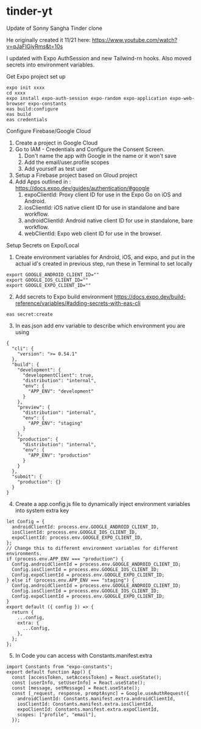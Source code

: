 # tinder-yt
Update of Sonny Sangha Tinder clone

He originally created it 11/21 here: https://www.youtube.com/watch?v=qJaFIGjyRms&t=10s

I updated with Expo AuthSession and new Tailwind-rn hooks.  Also moved secrets into environment variables.

Get Expo project set up

```
expo init xxxx
cd xxxx
expo install expo-auth-session expo-random expo-application expo-web-browser expo-constants
eas build:configure
eas build
eas credentials
```

Configure Firebase/Google Cloud

1. Create a project in Google Cloud
2. Go to IAM - Credentials and Configure the Consent Screen.  
	1. Don't name the app with Google in the name or it won't save
	2. Add the email/user.profile scopes
	3. Add yourself as test user
3. Setup a Firebase project based on Gloud project
4. Add Apps outlined in : https://docs.expo.dev/guides/authentication/#google
	1. expoClientId: Proxy client ID for use in the Expo Go on iOS and Android.
	2. iosClientId: iOS native client ID for use in standalone and bare workflow.
	3. androidClientId: Android native client ID for use in standalone, bare workflow.
	4. webClientId: Expo web client ID for use in the browser.

Setup Secrets on Expo/Local

1. Create environment variables for Android, iOS, and expo, and put in the actual id's created in previous step, run these in Terminal to set locally
```
export GOOGLE_ANDROID_CLIENT_ID=""
export GOOGLE_IOS_CLIENT_ID=""
export GOOGLE_EXPO_CLIENT_ID=""
```
2. Add secrets to Expo build environment https://docs.expo.dev/build-reference/variables/#adding-secrets-with-eas-cli
```
eas secret:create
```
3. In eas.json add env variable to describe which environment you are using
```
{
  "cli": {
    "version": ">= 0.54.1"
  },
  "build": {
    "development": {
      "developmentClient": true,
      "distribution": "internal",
      "env": {
        "APP_ENV": "development"
      }
    },
    "preview": {
      "distribution": "internal",
      "env": {
        "APP_ENV": "staging"
      }
    },
    "production": {
      "distribution": "internal",
      "env": {
        "APP_ENV": "production"
      }
    }
  },
  "submit": {
    "production": {}
  }
}
```
4. Create a app.config.js file to dynamically inject environment variables into system extra key
```
let Config = {
  androidClientId: process.env.GOOGLE_ANDROID_CLIENT_ID,
  iosClientId: process.env.GOOGLE_IOS_CLIENT_ID,
  expoClientId: process.env.GOOGLE_EXPO_CLIENT_ID,
};
// Change this to different environment variables for different environments.
if (process.env.APP_ENV === "production") {
  Config.androidClientId = process.env.GOOGLE_ANDROID_CLIENT_ID;
  Config.iosClientId = process.env.GOOGLE_IOS_CLIENT_ID;
  Config.expoClientId = process.env.GOOGLE_EXPO_CLIENT_ID;
} else if (process.env.APP_ENV === "staging") {
  Config.androidClientId = process.env.GOOGLE_ANDROID_CLIENT_ID;
  Config.iosClientId = process.env.GOOGLE_IOS_CLIENT_ID;
  Config.expoClientId = process.env.GOOGLE_EXPO_CLIENT_ID;
}
export default ({ config }) => {
  return {
    ...config,
    extra: {
      ...Config,
    },
  };
};
```
5. In Code you can access with Constants.manifest.extra
```
import Constants from "expo-constants";
export default function App() {
  const [accessToken, setAccessToken] = React.useState();
  const [userInfo, setUserInfo] = React.useState();
  const [message, setMessage] = React.useState();
  const [_request, response, promptAsync] = Google.useAuthRequest({
    androidClientId: Constants.manifest.extra.androidClientId,
    iosClientId: Constants.manifest.extra.iosClientId,
    expoClientId: Constants.manifest.extra.expoClientId,
    scopes: ["profile", "email"],
  });
```

